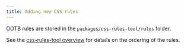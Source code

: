 ```yaml
---
title: Adding new CSS rules
---
```


OOTB rules are stored in the `packages/css-rules-tool/rules` folder.

See the [css-rules-tool overview](../overview#css-rules-tool) for details on the ordering of the rules.
